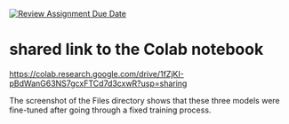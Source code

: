 [![Review Assignment Due Date](https://classroom.github.com/assets/deadline-readme-button-24ddc0f5d75046c5622901739e7c5dd533143b0c8e959d652212380cedb1ea36.svg)](https://classroom.github.com/a/jj6yWBeY)

# shared link to the Colab notebook
https://colab.research.google.com/drive/1fZjKI-pBdWanG63NS7gcxFTCd7d3cxwR?usp=sharing


The screenshot of the Files directory shows that these three models were fine-tuned after going through a fixed training process.
